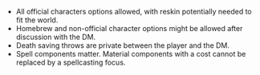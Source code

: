 - All official characters options allowed, with reskin potentially needed to fit the world. 
- Homebrew and non-official character options might be allowed after discussion with the DM. 
- Death saving throws are private between the player and the DM. 
- Spell components matter. Material components with a cost cannot be replaced by a spellcasting focus. 